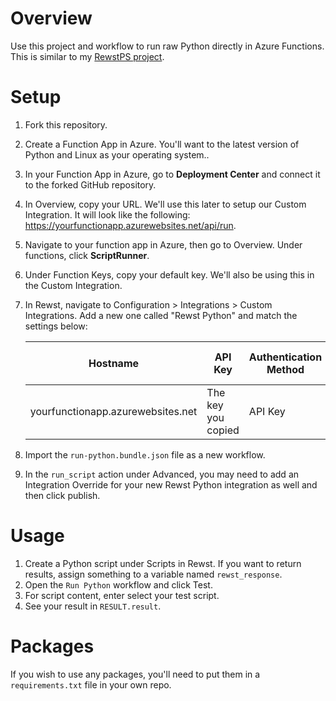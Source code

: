 # Overview

Use this project and workflow to run raw Python directly in Azure Functions. This is similar to my [RewstPS project](https://github.com/gocovi/RewstPS).

# Setup

1. Fork this repository.
1. Create a Function App in Azure. You'll want to the latest version of Python and Linux as your operating system..
1. In your Function App in Azure, go to **Deployment Center** and connect it to the forked GitHub repository.
1. In Overview, copy your URL. We'll use this later to setup our Custom Integration. It will look like the following: https://yourfunctionapp.azurewebsites.net/api/run.
1. Navigate to your function app in Azure, then go to Overview. Under functions, click **ScriptRunner**.
1. Under Function Keys, copy your default key. We'll also be using this in the Custom Integration.
1. In Rewst, navigate to Configuration > Integrations > Custom Integrations. Add a new one called "Rewst Python" and match the settings below:

    | Hostname                          | API Key            | Authentication Method | API Key Header Name |
    | --------------------------------- | ------------------ | --------------------- | ------------------- |
    | yourfunctionapp.azurewebsites.net | The key you copied | API Key               | x-functions-key     |

1. Import the `run-python.bundle.json` file as a new workflow.
1. In the `run_script` action under Advanced, you may need to add an Integration Override for your new Rewst Python integration as well and then click publish.

# Usage

1. Create a Python script under Scripts in Rewst. If you want to return results, assign something to a variable named `rewst_response`.
1. Open the `Run Python` workflow and click Test.
1. For script content, enter select your test script.
1. See your result in `RESULT.result`.

# Packages

If you wish to use any packages, you'll need to put them in a `requirements.txt` file in your own repo.
